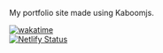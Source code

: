 My portfolio site made using Kaboomjs.

[![wakatime](https://wakatime.com/badge/github/morbidlyocheese/new-portfolio.svg)](https://wakatime.com/badge/github/morbidlyocheese/new-portfolio)  
[![Netlify Status](https://api.netlify.com/api/v1/badges/6778ec6f-8d0f-4fa7-9cf3-2f51481ca8a5/deploy-status)](https://app.netlify.com/sites/damienJacobson/deploys)